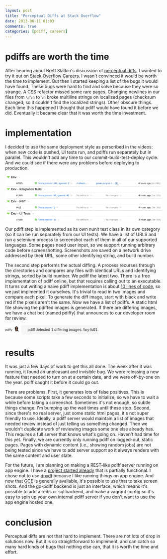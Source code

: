 ```yaml
---
layout: post
title: "Perceptual Diffs at Stack Overflow"
date: 2013-06-11 01:03
comments: true
categories: [pdiff, careers]
---
```


# pdiffs are worth the time

After hearing about Brett Slatkin's discussion of [perceptual diffs](http://www.youtube.com/watch?v=UMnZiTL0tUc), I wanted to try it out on [Stack Overflow Careers](http://careers.stackoverflow.com/). I wasn't convinced it would be worth the time to implement. But then I started keeping a list of the bugs it would have found. These bugs were hard to find and solve because they were so strange. A CSS refactor missed some rare pages. Changing newlines in our files from `\r\n` to `\n` broke multiline strings on localized pages (checksum changed, so it couldn't find the localized strings). Other obscure things. Each time this happened I thought that pdiff would have found it before we did. Eventually it became clear that it was worth the time investment.

# implementation

I decided to use the same deployment style as perscribed in the videos: when new code is pushed, UI tests run, and pdiffs run separately but in parallel. This wouldn't add any time to our commit-build-test-deploy cycle. And we could see if there were any problems before deploying to production.

<img src="/assets/images/pdiff-build.png">

Our pdiff step is implemented as its own nunit test class in its own category (so it can be run separately from our UI tests). We have a list of URLS and run a selenium process to screenshot each of them in all of our supported languages. Some pages need user input, so we support running arbitrary code before screenshotting. Screenshots are saved on a network drive addressed by their URL, some other identifying string, and build number.

The second step performs the actual diffing. A process recurses through the directories and compares any files with identical URLs and identifying strings, sorted by build number. We pdiff the latest two. There is a free implementation of pdiff online, but that requires calling out to an executable. It turns out writing a naive pdiff implementation is about [10 lines of code](https://github.com/mjibson/pdiff/blob/a5974e7e175f2ba53987c53b1596cb27fc85e5a6/pdiff.go#L67), so we just implmented it ourselves. It's trivial to read in two images and compare each pixel. To generate the diff image, start with black and write red if the pixels aren't the same. Now we have a list of pdiffs. A static html file showing the pdiffed images is generated. If there are differing images, we have a chat bot (named pdiffy) that announces to our developer room for review.

<img src="/assets/images/pdiff-chat.png">

# results

It was just a few days of work to get this all done. The week after it was running, it found an unpleasant and invisible bug. We were releasing a new feature that needed to turn on at a certain date, and we were off-by-one on the year. pdiff caught it before it could go out.

There are problems. First, it generates lots of false positives. This is because some scripts take a few seconds to initialize, so we have to wait a while before taking a screenshot. Sometimes it's not enough, so subtle things change. I'm bumping up the wait times until these stop. Second, since there's no real server, just some static html pages, it's not super friendly to use. Ideally, a pdiff server would maintain a list of images that needed review instead of just telling us something changed. Then we wouldn't duplicate work of reviewing images some one else already has. This requires a full server that knows what's going on. Haven't had time for this yet. Finally, we are currently only running pdiff on logged-out, static pages. Pages with dynamic content (i.e., showing random jobs) are not being tested since we have to add server support so it always renders with the same content and user state.

For the future, I am planning on making a REST-like pdiff server running on app engine. I have a [project started already](https://github.com/mjibson/go-pdiff) that is partially functional. I chose not to use [dpxdt](https://github.com/bslatkin/dpxdt) because I like running things on app engine. And now that [GCE](https://cloud.google.com/products/compute-engine) is generally available, it's possible to use that to take screen shots. And the go-pdiff backend is just an interface, which means it's possible to add a redis or sql backend, and make a vagrant config so it's easy to spin up your own internal pdiff server if you don't want to use the app engine hosted one.

# conclusion

Perceptual diffs are not that hard to implement. There are not lots of drop in solutions now. But it is so straightforward to implement, and can catch so many hard kinds of bugs that nothing else can, that it is worth the time and effort.
